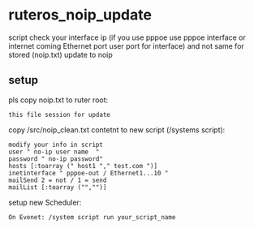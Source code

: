 # ruteros_noip_update

script check your interface ip (if you use pppoe use pppoe interface or internet coming Ethernet port user port for interface)  and not same for stored (noip.txt) update to noip


## setup
 
pls copy noip.txt to ruter root:

    this file session for update

copy /src/noip_clean.txt contetnt to new script (/systems script):

    modify your info in script
    user " no-ip user name  "
    password " no-ip password"
    hosts [:toarray (" host1 "," test.com ")]
    inetinterface " pppoe-out / Ethernet1...10 "
    mailSend 2 = not / 1 = send
    mailList [:toarray ("","")]

setup new Scheduler:

    On Evenet: /system script run your_script_name
  